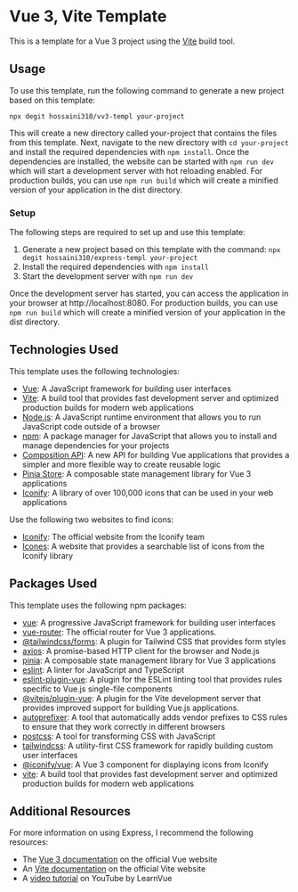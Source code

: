 # Vue 3, Vite Template

This is a template for a Vue 3 project using the [Vite](https://vitejs.dev/) build tool.

## Usage

To use this template, run the following command to generate a new project based on this template:

```
npx degit hossaini310/vv3-templ your-project
```

This will create a new directory called your-project that contains the files from this template. Next, navigate to the new directory with `cd your-project` and install the required dependencies with `npm install`. Once the dependencies are installed, the website can be started with `npm run dev` which will start a development server with hot reloading enabled. For production builds, you can use `npm run build` which will create a minified version of your application in the dist directory.

### Setup

The following steps are required to set up and use this template:

1. Generate a new project based on this template with the command:
   `npx degit hossaini310/express-templ your-project`
2. Install the required dependencies with `npm install`
3. Start the development server with `npm run dev`

Once the development server has started, you can access the application in your browser at http://localhost:8080. For production builds, you can use `npm run build` which will create a minified version of your application in the dist directory.

## Technologies Used

This template uses the following technologies:

- [Vue](https://expressjs.com/): A JavaScript framework for building user interfaces
- [Vite](https://nodejs.org/): A build tool that provides fast development server and optimized production builds for modern web applications
- [Node.js](https://nodejs.org/): A JavaScript runtime environment that allows you to run JavaScript code outside of a browser
- [npm](https://www.npmjs.com/): A package manager for JavaScript that allows you to install and manage dependencies for your projects
- [Composition API](https://v3.vuejs.org/guide/composition-api-introduction.html): A new API for building Vue applications that provides a simpler and more flexible way to create reusable logic
- [Pinia Store](https://pinia.esm.dev/): A composable state management library for Vue 3 applications
- [Iconify](https://iconify.design/): A library of over 100,000 icons that can be used in your web applications

Use the following two websites to find icons:

- [Iconify](https://iconify.design/icon-sets/): The official website from the Iconify team
- [Icones](https://icones.js.org/): A website that provides a searchable list of icons from the Iconify library

## Packages Used

This template uses the following npm packages:

- [vue](https://www.npmjs.com/package/vue): A progressive JavaScript framework for building user interfaces
- [vue-router](https://www.npmjs.com/package/vue-router): The official router for Vue 3 applications.
- [@tailwindcss/forms](https://www.npmjs.com/package/@tailwindcss/forms): A plugin for Tailwind CSS that provides form styles
- [axios](https://www.npmjs.com/package/axios): A promise-based HTTP client for the browser and Node.js
- [pinia](https://www.npmjs.com/package/pinia): A composable state management library for Vue 3 applications
- [eslint](https://www.npmjs.com/package/eslint): A linter for JavaScript and TypeScript
- [eslint-plugin-vue](https://www.npmjs.com/package/eslint-plugin-vue): A plugin for the ESLint linting tool that provides rules specific to Vue.js single-file components
- [@vitejs/plugin-vue](https://www.npmjs.com/package/@vitejs/plugin-vue): A plugin for the Vite development server that provides improved support for building Vue.js applications.
- [autoprefixer](https://www.npmjs.com/package/autoprefixer): A tool that automatically adds vendor prefixes to CSS rules to ensure that they work correctly in different browsers
- [postcss](https://www.npmjs.com/package/postcss): A tool for transforming CSS with JavaScript
- [tailwindcss](https://www.npmjs.com/package/tailwindcss): A utility-first CSS framework for rapidly building custom user interfaces
- [@iconify/vue](https://www.npmjs.com/package/@iconify/vue): A Vue 3 component for displaying icons from Iconify
- [vite](https://www.npmjs.com/package/vite): A build tool that provides fast development server and optimized production builds for modern web applications

## Additional Resources

For more information on using Express, I recommend the following resources:

- The [Vue 3 documentation](https://v3.vuejs.org/) on the official Vue website
- An [Vite documentation](https://vitejs.dev/) on the official Vite website
- A [video tutorial](https://www.youtube.com/watch?v=JLt3GrDZDvQ&list=RDCMUCgmcPHueYRarnCkihtNIRlw&start_radio=1) on YouTube by LearnVue

